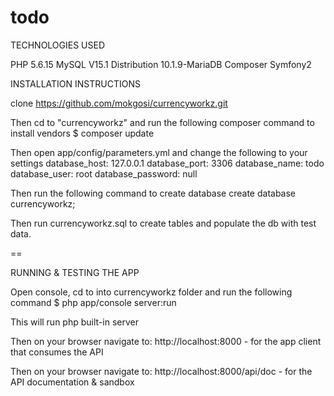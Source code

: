# todo

TECHNOLOGIES USED

PHP 5.6.15
MySQL V15.1 Distribution 10.1.9-MariaDB
Composer
Symfony2

INSTALLATION INSTRUCTIONS

clone https://github.com/mokgosi/currencyworkz.git 

Then cd to "currencyworkz" and run the following composer command to install vendors
    $ composer update

Then open app/config/parameters.yml and change the following to your settings
    database_host: 127.0.0.1
    database_port: 3306
    database_name: todo
    database_user: root
    database_password: null

Then run the following command to create database
    create database currencyworkz;

Then run currencyworkz.sql to create tables and populate the db with test data.

==

RUNNING & TESTING THE APP

Open console, cd to into currencyworkz folder and run the following command
    $ php app/console server:run

This will run php built-in server

Then on your browser navigate to: http://localhost:8000 - for the app client that consumes the API

Then on your browser navigate to: http://localhost:8000/api/doc - for the API documentation & sandbox

